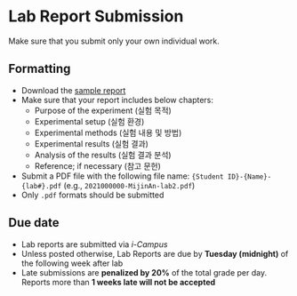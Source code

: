 # Lab Report Submission

Make sure that you submit only your own individual work.

## Formatting

- Download the [sample report](https://www.dropbox.com/s/jp2tiltdkh3fl7l/dbproject-report-example.docx?dl=1)
- Make sure that your report includes below chapters:
    - Purpose of the experiment (실험 목적)
    - Experimental setup (실험 환경)
    - Experimental methods (실험 내용 및 방법)
    - Experimental results (실험 결과)
    - Analysis of the results (실험 결과 분석)
    - Reference; if necessary (참고 문헌)
- Submit a PDF file with the following file name: `{Student ID}-{Name}-{lab#}.pdf` (e.g., `2021000000-MijinAn-lab2.pdf`)
- Only `.pdf` formats should be submitted

## Due date

- Lab reports are submitted via *i-Campus*
- Unless posted otherwise, Lab Reports are due by **Tuesday (midnight)** of the following week after lab
- Late submissions are **penalized by 20%** of the total grade per day. Reports more than **1 weeks late will not be accepted**